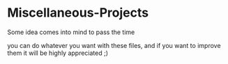 # Miscellaneous-Projects
Some idea comes into mind to pass the time

you can do whatever you want with these files, and if you want to improve them
it will be highly appreciated ;)
